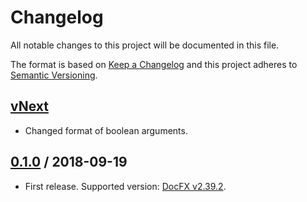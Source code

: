 # Changelog
All notable changes to this project will be documented in this file.

The format is based on [Keep a Changelog](http://keepachangelog.com/en/1.0.0/)
and this project adheres to [Semantic Versioning](http://semver.org/spec/v2.0.0.html).

## [vNext]
- Changed format of boolean arguments.
## [0.1.0] / 2018-09-19
- First release. Supported version: [DocFX v2.39.2](https://github.com/dotnet/docfx/releases/tag/v2.39.2).

[vNext]: https://github.com/nuke-build/docfx/compare/0.1.0...HEAD
[0.1.0]: https://github.com/nuke-build/docfx/tree/0.1.0

